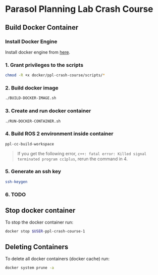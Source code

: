 # Parasol Planning Lab Crash Course

## Build Docker Container

### Install Docker Engine
Install docker engine from [here](https://docs.docker.com/engine/install/).

### 1. Grant privileges to the scripts
``` sh
chmod -R +x docker/ppl-crash-course/scripts/*
```

### 2. Build docker image
``` sh
./BUILD-DOCKER-IMAGE.sh
```

### 3. Create and run docker container
``` sh
./RUN-DOCKER-CONTAINER.sh
```

### 4. Build ROS 2 environment inside container
``` sh
ppl-cc-build-workspace
```
> If you get the following error, `c++: fatal error: Killed signal terminated program cc1plus`, rerun the command in 4.

### 5. Generate an ssh key
``` sh
ssh-keygen
```

### 6. TODO

## Stop docker container
To stop the docker container run:
``` sh
docker stop $USER-ppl-crash-course-1
```

## Deleting Containers
To delete all docker containers (docker cache) run:
``` sh
docker system prune -a
```
